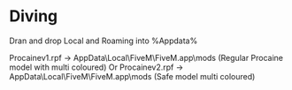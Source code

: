 # Diving
Dran and drop Local and Roaming into %Appdata%

Procainev1.rpf -> AppData\Local\FiveM\FiveM.app\mods (Regular Procaine model with multi coloured)
Or
Procainev2.rpf -> AppData\Local\FiveM\FiveM.app\mods (Safe model multi coloured)
